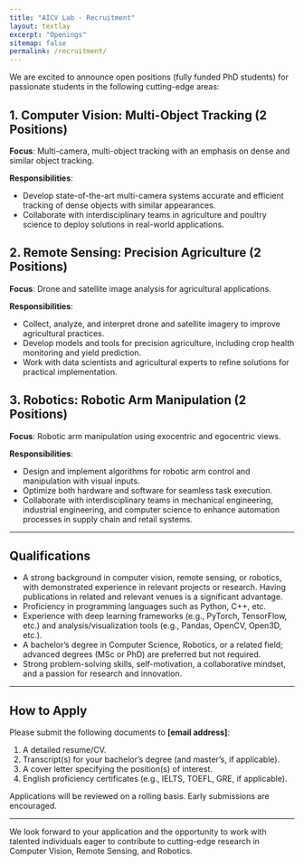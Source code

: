 ```yaml
---
title: "AICV Lab - Recruitment"
layout: textlay
excerpt: "Openings"
sitemap: false
permalink: /recruitment/
---
```


We are excited to announce open positions (fully funded PhD students) for passionate students in the following cutting-edge areas:

## 1. Computer Vision: Multi-Object Tracking (2 Positions)
**Focus**: Multi-camera, multi-object tracking with an emphasis on dense and similar object tracking.

**Responsibilities**:
- Develop state-of-the-art multi-camera systems accurate and efficient tracking of dense objects with similar appearances.
- Collaborate with interdisciplinary teams in agriculture and poultry science to deploy solutions in real-world applications.

## 2. Remote Sensing: Precision Agriculture (2 Positions)
**Focus**: Drone and satellite image analysis for agricultural applications.

**Responsibilities**:
- Collect, analyze, and interpret drone and satellite imagery to improve agricultural practices.
- Develop models and tools for precision agriculture, including crop health monitoring and yield prediction.
- Work with data scientists and agricultural experts to refine solutions for practical implementation.

## 3. Robotics: Robotic Arm Manipulation (2 Positions)
**Focus**: Robotic arm manipulation using exocentric and egocentric views.

**Responsibilities**:
- Design and implement algorithms for robotic arm control and manipulation with visual inputs.
- Optimize both hardware and software for seamless task execution.
- Collaborate with interdisciplinary teams in mechanical engineering, industrial engineering, and computer science to enhance automation processes in supply chain and retail systems.

---

## Qualifications
- A strong background in computer vision, remote sensing, or robotics, with demonstrated experience in relevant projects or research. Having publications in related and relevant venues is a significant advantage.
- Proficiency in programming languages such as Python, C++, etc.
- Experience with deep learning frameworks (e.g., PyTorch, TensorFlow, etc.) and analysis/visualization tools (e.g., Pandas, OpenCV, Open3D, etc.).
- A bachelor’s degree in Computer Science, Robotics, or a related field; advanced degrees (MSc or PhD) are preferred but not required.
- Strong problem-solving skills, self-motivation, a collaborative mindset, and a passion for research and innovation.

---

## How to Apply
Please submit the following documents to **[email address]**:
1. A detailed resume/CV.
2. Transcript(s) for your bachelor’s degree (and master’s, if applicable).
3. A cover letter specifying the position(s) of interest.
4. English proficiency certificates (e.g., IELTS, TOEFL, GRE, if applicable).

Applications will be reviewed on a rolling basis. Early submissions are encouraged.

---

We look forward to your application and the opportunity to work with talented individuals eager to contribute to cutting-edge research in Computer Vision, Remote Sensing, and Robotics.
